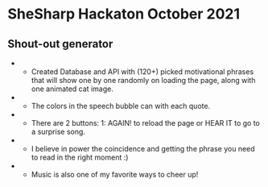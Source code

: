 # SheSharp Hackaton October 2021

## Shout-out generator

- - Created Database and API with (120+) picked motivational phrases that will show one by one randomly on loading the page, along with one animated cat image. 
- - The colors in the speech bubble can with each quote. 
- - There are 2 buttons: 1: AGAIN! to reload the page or HEAR IT to go to a surprise song.
- - I believe in power the coincidence and getting the phrase you need to read in the right moment :)
- - Music is also one of my favorite ways to cheer up!
